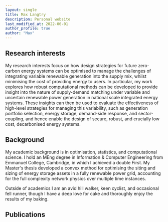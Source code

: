 ```yaml
---
layout: single
title: Max Langtry
description: Personal website
last_modified_at: 2022-06-01
author_profile: true
author: "Max"
---
```



## Research interests

My research interests focus on how design strategies for future zero-carbon energy systems can be optimised to manage the challenges of integrating variable renewable generation into the supply mix, whilst minimising the cost of providing energy to users. In particular, my work explores how robust computational methods can be developed to provide insight into the nature of supply-demand matching under variable and uncertain renewable power generation in national scale integrated energy systems. These insights can then be used to evaluate the effectiveness of high-level strategies for managing this variability, such as generation portfolio selection, energy storage, demand-side response, and sector-coupling, and hence enable the design of secure, robust, and crucially low cost, decarbonised energy systems.

## Background

My academic background is in optimisation, statistics, and computational science. I hold an MEng degree in Information & Computer Engineering from Emmanuel College, Cambridge, in which I achieved a double First. My Master's thesis developed a convex method for optimising the siting and sizing of energy storage assets in a fully renewable power grid, accounting for the full complexity network physics over multiple time instances.

Outside of academics I am an avid hill walker, keen cyclist, and occasional fell runner, though I have a deep love for cake and thoroughly enjoy the results of my baking.

## Publications

<div>
<script src="https://bibbase.org/show?bib=https%3A%2F%2Fraw.githubusercontent.com%2FEECi%2Fhome%2Fmain%2Fdocs%2Fpublications%2Fmax.bib&commas=true&jsonp=1&amp;filter=author_short:Langtry&amp;folding=1"></script> 
</div>
